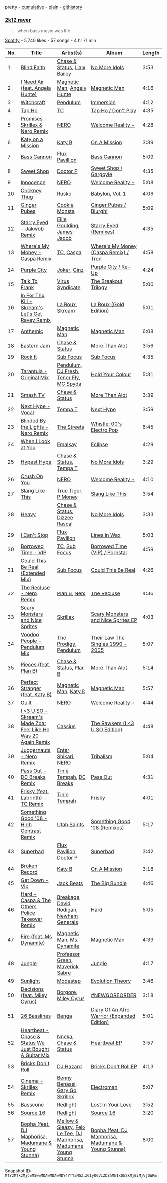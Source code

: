 pretty - [cumulative](/playlists/cumulative/37i9dQZF1DXbLuQOEJ7Qn4.md) - [plain](/playlists/plain/37i9dQZF1DXbLuQOEJ7Qn4) - [githistory](https://github.githistory.xyz/mackorone/spotify-playlist-archive/blob/main/playlists/plain/37i9dQZF1DXbLuQOEJ7Qn4)

### [2k12 raver](https://open.spotify.com/playlist/37i9dQZF1DXbLuQOEJ7Qn4)

> when bass music was life

[Spotify](https://open.spotify.com/user/spotify) - 5,740 likes - 57 songs - 4 hr 21 min

| No. | Title | Artist(s) | Album | Length |
|---|---|---|---|---|
| 1 | [Blind Faith](https://open.spotify.com/track/04OxTCLGgDKfO0MMA2lcxv) | [Chase & Status](https://open.spotify.com/artist/3jNkaOXasoc7RsxdchvEVq), [Liam Bailey](https://open.spotify.com/artist/022EiWsch2zvty0qBUksDO) | [No More Idols](https://open.spotify.com/album/245j9BaZFuEso2vfLRVnQr) | 3:53 |
| 2 | [I Need Air \(feat\. Angela Hunte\)](https://open.spotify.com/track/5je1EimWTwYw2p8XVym99q) | [Magnetic Man](https://open.spotify.com/artist/40ttEBZPhAHbXH6aUg4GkL), [Angela Hunte](https://open.spotify.com/artist/7rEqtNYXSDePQHdZNiLN6L) | [Magnetic Man](https://open.spotify.com/album/1xlyG4VH7qEx1tNVXDtcmr) | 4:16 |
| 3 | [Witchcraft](https://open.spotify.com/track/4Y2glvLjQGOb4dXnwm1hQf) | [Pendulum](https://open.spotify.com/artist/7MqnCTCAX6SsIYYdJCQj9B) | [Immersion](https://open.spotify.com/album/3XtEGVx9uh7J46nBzEc1VS) | 4:12 |
| 4 | [Tap Ho](https://open.spotify.com/track/28GuES6B6nq33i7GcU3IhU) | [TC](https://open.spotify.com/artist/6b1Reb7bhjdXtkR7wUYW61) | [Tap Ho / Don't Play](https://open.spotify.com/album/60VDmIBeYmGlLP2VocOdiD) | 4:35 |
| 5 | [Promises \- Skrillex & Nero Remix](https://open.spotify.com/track/7569Hbv0FUS7vjkdGvdgeZ) | [NERO](https://open.spotify.com/artist/4uRYpUQZrNrY5t8tAv3XrD) | [Welcome Reality +](https://open.spotify.com/album/1hMXqmEdtxYenRDVm4hEgu) | 4:28 |
| 6 | [Katy on a Mission](https://open.spotify.com/track/47uhrF6IvyE2eUyyfLAEzf) | [Katy B](https://open.spotify.com/artist/5EUdiv20t58GCS09VMKk7M) | [On A Mission](https://open.spotify.com/album/6KV9kNSuC1mmzrXKx6p6vV) | 3:39 |
| 7 | [Bass Cannon](https://open.spotify.com/track/4u3a1nylBxY8siO7Os4t22) | [Flux Pavillion](https://open.spotify.com/artist/0z9vD9DKvwTGRPEQ4JZID7) | [Bass Cannon](https://open.spotify.com/album/2cmBRFSeVDZVTSPyQG9AoF) | 5:09 |
| 8 | [Sweet Shop](https://open.spotify.com/track/295nnPutAyvfXpVsfwJbga) | [Doctor P](https://open.spotify.com/artist/0tgjwsn1Lpjj8kKEvWm0KQ) | [Sweet Shop / Gargoyle](https://open.spotify.com/album/0h4Tv7D0UWZzVtDPytqPvq) | 4:35 |
| 9 | [Innocence](https://open.spotify.com/track/31BPnapcrlqpPxMx2GRabp) | [NERO](https://open.spotify.com/artist/4uRYpUQZrNrY5t8tAv3XrD) | [Welcome Reality +](https://open.spotify.com/album/1hMXqmEdtxYenRDVm4hEgu) | 5:08 |
| 10 | [Cockney Thug](https://open.spotify.com/track/5hHSZZuCCuBlY5eZoNubHq) | [Rusko](https://open.spotify.com/artist/4BTcOR2hEQZQQL5AMo5u10) | [Babylon, Vol\. 1](https://open.spotify.com/album/2CNQ67P0mbL0ZECsESspO3) | 4:06 |
| 11 | [Ginger Pubes](https://open.spotify.com/track/2s0xboyJ9qfdUQVS3ZcY8B) | [Cookie Monsta](https://open.spotify.com/artist/2uGNBmaWvxF6HAcWuhK7OP) | [Ginger Pubes / Blurgh!](https://open.spotify.com/album/4n7w7SRIJxV6oKySEmaAlK) | 5:09 |
| 12 | [Starry Eyed \- Jakwob Remix](https://open.spotify.com/track/4ZIm2UpFU9vP3LURrjOMwL) | [Ellie Goulding](https://open.spotify.com/artist/0X2BH1fck6amBIoJhDVmmJ), [James Jacob](https://open.spotify.com/artist/6zREiaEjYXtcirqnoxXs71) | [Starry Eyed \(Remixes\)](https://open.spotify.com/album/1ytQtvRshj5i8NFNH8Tse9) | 4:35 |
| 13 | [Where's My Money \- Caspa Remix](https://open.spotify.com/track/3p3LVZ7hDnIaiIMVXpBOp1) | [TC](https://open.spotify.com/artist/6b1Reb7bhjdXtkR7wUYW61), [Caspa](https://open.spotify.com/artist/4nMuaJ4kBLDJCRBizNESI6) | [Where's My Money \(Caspa Remix\) / Tron](https://open.spotify.com/album/0og95zcha0fmiJCMgTfjAV) | 4:58 |
| 14 | [Purple City](https://open.spotify.com/track/07OgaXz5dFCeLIVvPpZs7M) | [Joker](https://open.spotify.com/artist/6S5jf5noKu0JJjLLVUCZqP), [Ginz](https://open.spotify.com/artist/64QoeJG6EusbNsBxzkqoOv) | [Purple City / Re\-Up](https://open.spotify.com/album/4sgN1XtBJLaE06fcqo5SoV) | 4:24 |
| 15 | [Talk To Frank](https://open.spotify.com/track/1xdFikiMqVodcpMlPHShjv) | [Virus Syndicate](https://open.spotify.com/artist/0NV5eY4Jzg4ldg2ikGnV4n) | [The Breakout Trilogy](https://open.spotify.com/album/5TlGaV04CYkDDkIhL95OZR) | 5:00 |
| 16 | [In For The Kill \- Skream's Let's Get Ravey Remix](https://open.spotify.com/track/46SNlNPyoPOF19hGF4dbBD) | [La Roux](https://open.spotify.com/artist/3K2zB87GZv1krx031en5VA), [Skream](https://open.spotify.com/artist/2jbP92oFLWqPqogflK1wlW) | [La Roux \(Gold Edition\)](https://open.spotify.com/album/6WGLFg9lQO6ytwJfIflCQA) | 5:01 |
| 17 | [Anthemic](https://open.spotify.com/track/3wuXZJiYwyp5LiKK70pYru) | [Magnetic Man](https://open.spotify.com/artist/40ttEBZPhAHbXH6aUg4GkL) | [Magnetic Man](https://open.spotify.com/album/1xlyG4VH7qEx1tNVXDtcmr) | 6:08 |
| 18 | [Eastern Jam](https://open.spotify.com/track/4WygV70LzaCA8FgOcpN1w4) | [Chase & Status](https://open.spotify.com/artist/3jNkaOXasoc7RsxdchvEVq) | [More Than Alot](https://open.spotify.com/album/3ilT1S2FeNalS9JXwzlmx9) | 3:56 |
| 19 | [Rock It](https://open.spotify.com/track/69PmbaybVYoxErPtJ5v7Th) | [Sub Focus](https://open.spotify.com/artist/0QaSiI5TLA4N7mcsdxShDO) | [Sub Focus](https://open.spotify.com/album/1puaRzEhhLvXP17jUEGWb3) | 4:35 |
| 20 | [Tarantula \- Original Mix](https://open.spotify.com/track/0G7qyvqwjfMdHZn4RwiAdf) | [Pendulum](https://open.spotify.com/artist/7MqnCTCAX6SsIYYdJCQj9B), [DJ Fresh](https://open.spotify.com/artist/6r20qOqY7qDWI0PPTxVMlC), [Tenor Fly](https://open.spotify.com/artist/37uswdRBtJ0qyXas292Uo0), [MC Spyda](https://open.spotify.com/artist/2b4CwhkY6rAscPhxXVxDJl) | [Hold Your Colour](https://open.spotify.com/album/5wHNla8BT8KcqMhAbvqoPU) | 5:31 |
| 21 | [Smash TV](https://open.spotify.com/track/5jkcQdiMVvSpEzkyjjVQIm) | [Chase & Status](https://open.spotify.com/artist/3jNkaOXasoc7RsxdchvEVq) | [More Than Alot](https://open.spotify.com/album/3ilT1S2FeNalS9JXwzlmx9) | 3:39 |
| 22 | [Next Hype \- Vocal](https://open.spotify.com/track/545wdZdz8ZtOxoW2qXL7sl) | [Tempa T](https://open.spotify.com/artist/5itdSz26wZC57bo3dhQTPq) | [Next Hype](https://open.spotify.com/album/6ByhCiFhYPN67Mc1c5I0hA) | 3:59 |
| 23 | [Blinded By the Lights \- Nero Remix](https://open.spotify.com/track/5tauvPEvGX5Zu3hWtakFGs) | [The Streets](https://open.spotify.com/artist/4GvOygVQquMaPm8oAc0vXi) | [Whistle: 00's Electro Pop](https://open.spotify.com/album/1PL3vo4vKeE75Ho50RoOR1) | 6:45 |
| 24 | [When I Look at You](https://open.spotify.com/track/2EOBhbkTvO6QEAg51V0ncu) | [Emalkay](https://open.spotify.com/artist/1P6WOOkGjqDnfIitbKYb9w) | [Eclipse](https://open.spotify.com/album/3AE0ng1EOfc5Mnkw61qhuZ) | 4:29 |
| 25 | [Hypest Hype](https://open.spotify.com/track/5BGTfgBLQAhfFXIGSFsFz5) | [Chase & Status](https://open.spotify.com/artist/3jNkaOXasoc7RsxdchvEVq), [Tempa T](https://open.spotify.com/artist/5itdSz26wZC57bo3dhQTPq) | [No More Idols](https://open.spotify.com/album/245j9BaZFuEso2vfLRVnQr) | 3:29 |
| 26 | [Crush On You](https://open.spotify.com/track/6NJNZKFys2ypAG7L0XKaeT) | [NERO](https://open.spotify.com/artist/4uRYpUQZrNrY5t8tAv3XrD) | [Welcome Reality +](https://open.spotify.com/album/1hMXqmEdtxYenRDVm4hEgu) | 4:10 |
| 27 | [Slang Like This](https://open.spotify.com/track/2ce4CSWjJh6Dlc9he1gRSb) | [True Tiger](https://open.spotify.com/artist/72CJu74on68a9sLgD0vj2O), [P Money](https://open.spotify.com/artist/6WjX4pepHwXa85B9KMk0PY) | [Slang Like This](https://open.spotify.com/album/1EphozsOTPq5pqRhr4jOvp) | 3:54 |
| 28 | [Heavy](https://open.spotify.com/track/2tRgSZG1RFINaXwueoBAtE) | [Chase & Status](https://open.spotify.com/artist/3jNkaOXasoc7RsxdchvEVq), [Dizzee Rascal](https://open.spotify.com/artist/0gusqTJKxtU1UTmNRMHZcv) | [No More Idols](https://open.spotify.com/album/245j9BaZFuEso2vfLRVnQr) | 3:33 |
| 29 | [I Can't Stop](https://open.spotify.com/track/03EuhmMsEHVFI9ytainStU) | [Flux Pavilion](https://open.spotify.com/artist/7muzHifhMdnfN1xncRLOqk) | [Lines in Wax](https://open.spotify.com/album/4nr0xtBBSdHcnaq3iSqEIr) | 5:03 |
| 30 | [Borrowed Time \- VIP](https://open.spotify.com/track/1Vipxiv4wO9SJz5e3K3sXx) | [TC](https://open.spotify.com/artist/6b1Reb7bhjdXtkR7wUYW61), [Sub Focus](https://open.spotify.com/artist/0QaSiI5TLA4N7mcsdxShDO) | [Borrowed Time \(VIP\) / Pornstar](https://open.spotify.com/album/4mZCzGEz2Y7tAn4cNbi1T1) | 4:59 |
| 31 | [Could This Be Real \(Extended Mix\)](https://open.spotify.com/track/5klQNwm8fCDGGBJwESWFT5) | [Sub Focus](https://open.spotify.com/artist/0QaSiI5TLA4N7mcsdxShDO) | [Could This Be Real](https://open.spotify.com/album/6Qj13zWjyAa7AvKEpWMf6S) | 4:26 |
| 32 | [The Recluse \- Nero Remix](https://open.spotify.com/track/29Gx4nPeVam4kF3VEHQZS3) | [Plan B](https://open.spotify.com/artist/7qlh1IM1XMeQXA9ukp59au), [Nero](https://open.spotify.com/artist/755YZ2K5SmKoIiwU78GlJ3) | [The Recluse](https://open.spotify.com/album/4DNe1OwgOjZWdqPOK1D3NU) | 4:36 |
| 33 | [Scary Monsters and Nice Sprites](https://open.spotify.com/track/4rwpZEcnalkuhPyGkEdhu0) | [Skrillex](https://open.spotify.com/artist/5he5w2lnU9x7JFhnwcekXX) | [Scary Monsters and Nice Sprites EP](https://open.spotify.com/album/35tQBmq1RblVUzAvfsw5uO) | 4:03 |
| 34 | [Voodoo People \- Pendulum Mix](https://open.spotify.com/track/7C0PzxbsQx59DgGVRsquwJ) | [The Prodigy](https://open.spotify.com/artist/4k1ELeJKT1ISyDv8JivPpB), [Pendulum](https://open.spotify.com/artist/7MqnCTCAX6SsIYYdJCQj9B) | [Their Law The Singles 1990 \- 2005](https://open.spotify.com/album/0aZZ90ZakcGFzFiBMKHrCy) | 5:07 |
| 35 | [Pieces \(feat\. Plan B\)](https://open.spotify.com/track/7hXRzp4zdnZGeBuKmbD8ki) | [Chase & Status](https://open.spotify.com/artist/3jNkaOXasoc7RsxdchvEVq), [Plan B](https://open.spotify.com/artist/7qlh1IM1XMeQXA9ukp59au) | [More Than Alot](https://open.spotify.com/album/3ilT1S2FeNalS9JXwzlmx9) | 5:14 |
| 36 | [Perfect Stranger \(feat\. Katy B\)](https://open.spotify.com/track/45pKLqudtUxyytI3xPBap7) | [Magnetic Man](https://open.spotify.com/artist/40ttEBZPhAHbXH6aUg4GkL), [Katy B](https://open.spotify.com/artist/5EUdiv20t58GCS09VMKk7M) | [Magnetic Man](https://open.spotify.com/album/1xlyG4VH7qEx1tNVXDtcmr) | 5:57 |
| 37 | [Guilt](https://open.spotify.com/track/4TYywuf1tdUdbEuDI1nqsg) | [NERO](https://open.spotify.com/artist/4uRYpUQZrNrY5t8tAv3XrD) | [Welcome Reality +](https://open.spotify.com/album/1hMXqmEdtxYenRDVm4hEgu) | 4:44 |
| 38 | [I <3 U SO \- Skream's Made Zdar Feel Like He Was 20 Again Remix](https://open.spotify.com/track/4vSsMRGjCez8mriReBzGD1) | [Cassius](https://open.spotify.com/artist/4sf3QZW8a3xZ14IGsOAzoy) | [The Rawkers \(I <3 U SO Edition\)](https://open.spotify.com/album/73puEbxrgGI8vbRtA6E6pZ) | 4:48 |
| 39 | [Juggernauts \- Nero Remix](https://open.spotify.com/track/7MBsN5i6NdQNYTHCoNEjvc) | [Enter Shikari](https://open.spotify.com/artist/31jvzuB4ikftPQZJwrYfCF), [NERO](https://open.spotify.com/artist/4uRYpUQZrNrY5t8tAv3XrD) | [Tribalism](https://open.spotify.com/album/4hWpp6cZhBlGnjXJ2BrEgM) | 5:04 |
| 40 | [Pass Out \- DC Breaks Remix](https://open.spotify.com/track/4Rbkdk3fEtxHPoOS4e52S4) | [Tinie Tempah](https://open.spotify.com/artist/0Tob4H0FLtEONHU1MjpUEp), [DC Breaks](https://open.spotify.com/artist/4D5VLxuFvZ058Z5S8YmE47) | [Pass Out](https://open.spotify.com/album/7xvhGzPH6QHexG740g9iLe) | 4:31 |
| 41 | [Frisky \(feat\. Labrinth\) \- TC Remix](https://open.spotify.com/track/5XVrGQyE6pYEZmVyPqiDHO) | [Tinie Tempah](https://open.spotify.com/artist/0Tob4H0FLtEONHU1MjpUEp) | [Frisky](https://open.spotify.com/album/22d8wD00z2me9Ike0YmJYs) | 4:01 |
| 42 | [Something Good '08 \- High Contrast Remix](https://open.spotify.com/track/4U1gUAmqP8KcZAsiNUEg9a) | [Utah Saints](https://open.spotify.com/artist/2KB6LGMBaOYYYdvvgyptFH) | [Something Good '08 \(Remixes\)](https://open.spotify.com/album/4angTz6gHKqltiarHMpGpN) | 5:17 |
| 43 | [Superbad](https://open.spotify.com/track/3LK9g77hd41jzbGh1Etj44) | [Flux Pavilion](https://open.spotify.com/artist/7muzHifhMdnfN1xncRLOqk), [Doctor P](https://open.spotify.com/artist/0tgjwsn1Lpjj8kKEvWm0KQ) | [Superbad](https://open.spotify.com/album/2uRfUkQA3RfQ3BxqDZvhwt) | 3:42 |
| 44 | [Broken Record](https://open.spotify.com/track/7khKq9imin7Z4SWNcacxvR) | [Katy B](https://open.spotify.com/artist/5EUdiv20t58GCS09VMKk7M) | [On A Mission](https://open.spotify.com/album/6KV9kNSuC1mmzrXKx6p6vV) | 3:18 |
| 45 | [Get Down \- Vip](https://open.spotify.com/track/1nv3meN1rqF7JM2GtUHaaw) | [Jack Beats](https://open.spotify.com/artist/5dUIQXIt7WeBKpETFZyTFW) | [The Big Bundle](https://open.spotify.com/album/0jdoD5tlw6hevMrdiDgPc1) | 4:46 |
| 46 | [Hard \- Caspa & The Others Police Takeover Remix](https://open.spotify.com/track/13KiwHRxAzZRf3DfLXrMVx) | [Breakage](https://open.spotify.com/artist/68Wb5Pcy71lLaKdIB6cBA5), [David Rodigan](https://open.spotify.com/artist/3Ecj5Hl1oHo9V7XKXdursh), [Newham Generals](https://open.spotify.com/artist/4uvxuGejwpYNsKHUkNNtc7) | [Hard](https://open.spotify.com/album/6rMGF4B3a2YAMn3TrLlWoH) | 5:05 |
| 47 | [Fire \(feat\. Ms Dynamite\)](https://open.spotify.com/track/0ECBHbZZgrzTt1SRCQixN4) | [Magnetic Man](https://open.spotify.com/artist/40ttEBZPhAHbXH6aUg4GkL), [Ms\. Dynamite](https://open.spotify.com/artist/42qLC3FgtazA9AvaIoiP62) | [Magnetic Man](https://open.spotify.com/album/1xlyG4VH7qEx1tNVXDtcmr) | 4:39 |
| 48 | [Jungle](https://open.spotify.com/track/2TYdbwIwRArr13oxJ7Uc47) | [Professor Green](https://open.spotify.com/artist/0oJM3iJjMdzgsd4z5VHQvw), [Maverick Sabre](https://open.spotify.com/artist/0ukgrNYk51TkMQr0f2Br4Q) | [Jungle](https://open.spotify.com/album/2b3M4j7XZCH9HjhzyAmr7L) | 4:17 |
| 49 | [Sunlight](https://open.spotify.com/track/0Ix7doBgImhoWJfDnwezP1) | [Modestep](https://open.spotify.com/artist/5zYJziKktyqWwmoAWXrShP) | [Evolution Theory](https://open.spotify.com/album/5WahIyl6daGLtfLn8AIJjR) | 3:46 |
| 50 | [Decisions \(feat\. Miley Cyrus\)](https://open.spotify.com/track/0rch4LXVKv8auzUU8TQh4x) | [Borgore](https://open.spotify.com/artist/7u160I5qtBYZTQMLEIJmyz), [Miley Cyrus](https://open.spotify.com/artist/5YGY8feqx7naU7z4HrwZM6) | [\#NEWGOREORDER](https://open.spotify.com/album/0RqroVfwQenrkm0aG3Xggu) | 3:18 |
| 51 | [26 Basslines](https://open.spotify.com/track/1oyc8GS43HQ0SDunBMn9Bd) | [Benga](https://open.spotify.com/artist/6lyYDuLxgcxPLH5RjUPH5p) | [Diary Of An Afro Warrior \(Expanded Edition\)](https://open.spotify.com/album/1Kl9PK9QiRu95xERylVZ7K) | 5:01 |
| 52 | [Heartbeat \- Chase & Status We Just Bought A Guitar Mix](https://open.spotify.com/track/5qPmR4nG3nNAECAN5JxrEV) | [Nneka](https://open.spotify.com/artist/0VX4MyYhvKRtU1AZUVGLUZ), [Chase & Status](https://open.spotify.com/artist/3jNkaOXasoc7RsxdchvEVq) | [Heartbeat EP](https://open.spotify.com/album/7cFT0IlqXCMqkjYi7iL5Jf) | 3:57 |
| 53 | [Bricks Don't Roll](https://open.spotify.com/track/1SBs5cEBLhTugiSHko2qx4) | [DJ Hazard](https://open.spotify.com/artist/04rhebO91K6xoiXE0XuDkh) | [Bricks Don't Roll EP](https://open.spotify.com/album/0SbH0tpWimrsP1q4mJLEIS) | 4:13 |
| 54 | [Cinema \- Skrillex Remix](https://open.spotify.com/track/02FuO3zDHGFAz0yP7HHGvy) | [Benny Benassi](https://open.spotify.com/artist/4Ws2otunReOa6BbwxxpCt6), [Gary Go](https://open.spotify.com/artist/6beTArFVpUujvkHi9FVPqs), [Skrillex](https://open.spotify.com/artist/5he5w2lnU9x7JFhnwcekXX) | [Electroman](https://open.spotify.com/album/5miSqsykQPBenTYVCx3uN5) | 5:07 |
| 55 | [Basscone](https://open.spotify.com/track/6LKjMFJakQikJc1nhRsam9) | [Redlight](https://open.spotify.com/artist/4ly0VtIYiDYVA4q6ry0NUk) | [Lost In Your Love](https://open.spotify.com/album/6LFFQHqGu0AhDQNjkCyxpF) | 3:52 |
| 56 | [Source 16](https://open.spotify.com/track/73qzJNohM4C0h02kWMe21B) | [Redlight](https://open.spotify.com/artist/4ly0VtIYiDYVA4q6ry0NUk) | [Source 16](https://open.spotify.com/album/5rvNcDCoS3esebzx8crgZ6) | 3:20 |
| 57 | [Bopha \(feat\. DJ Maphorisa, Madumane & Young Stunna\)](https://open.spotify.com/track/3ODhKM44KPGGaHSXLCgMuk) | [Mellow & Sleazy](https://open.spotify.com/artist/5MJ5f1XKD9yu7aWfG8OGjz), [Felo Le Tee](https://open.spotify.com/artist/6k8odn7NzzTT4K3NBNtsfV), [DJ Maphorisa](https://open.spotify.com/artist/0mMqD2uqwvCjFvlzo6ayGi), [Madumane](https://open.spotify.com/artist/3kyJLSOihpXaaR1NBK42pd), [Young Stunna](https://open.spotify.com/artist/7C9Em0Ta3Fw470hEF0LVrI) | [Bopha \(feat\. DJ Maphorisa, Madumane & Young Stunna\)](https://open.spotify.com/album/6lm0XXJ7My7n0j8tMiWogR) | 8:00 |

Snapshot ID: `MTY2MTk2MjcwMSwwMDAwMDAwMDY4YTY5MGZlZGIyOGViZDZhMWIxOWZkMjBiMjVjOWRm`
